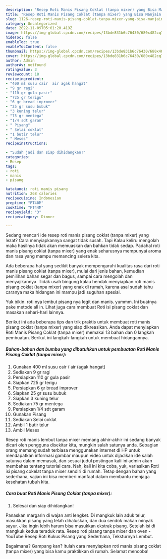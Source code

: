 ```yaml
---
description: "Resep Roti Manis Pisang Coklat (tanpa mixer) yang Bisa Manjain Lidah , Bikin Ngiler"
title: "Resep Roti Manis Pisang Coklat (tanpa mixer) yang Bisa Manjain Lidah , Bikin Ngiler"
slug: 1126-resep-roti-manis-pisang-coklat-tanpa-mixer-yang-bisa-manjain-lidah-bikin-ngiler
category: Uncategorized
date: 2022-11-09T05:01:20.419Z
image: https://img-global.cpcdn.com/recipes/13bde831b6c76430/680x482cq70/roti-manis-pisang-coklat-tanpa-mixer-foto-resep-utama.jpg
hideToc: false
enableToc: true
enableTocContent: false
thumbnail: https://img-global.cpcdn.com/recipes/13bde831b6c76430/680x482cq70/roti-manis-pisang-coklat-tanpa-mixer-foto-resep-utama.jpg
cover: https://img-global.cpcdn.com/recipes/13bde831b6c76430/680x482cq70/roti-manis-pisang-coklat-tanpa-mixer-foto-resep-utama.jpg
author: Admin
authorAv: notfound
ratingvalue: 3
reviewcount: 18
recipeingredient:
- "400 ml susu cair  air agak hangat"
- "9 gr ragi"
- "110 gr gula pasir"
- "725 gr terigu"
- "6 gr bread improver"
- "25 gr susu bubuk"
- "3 kuning telur"
- "75 gr mentega"
- "1/4 sdt garam"
- " Pisang"
- " Selai coklat"
- "1 butir telur"
- " Meses"
recipeinstructions:

- "Sudah jadi dan siap dihidangkan!"
categories:
- Resep
tags:
- roti
- manis
- pisang

katakunci: roti manis pisang 
nutrition: 268 calories
recipecuisine: Indonesian
preptime: "PT40M"
cooktime: "PT44M"
recipeyield: "3"
recipecategory: Dinner

---
```



Sedang mencari ide resep roti manis pisang coklat (tanpa mixer) yang lezat? Cara menyiapkannya sangat tidak susah. Tapi Kalau keliru mengolah maka hasilnya tidak akan memuaskan dan bahkan tidak sedap. Padahal roti manis pisang coklat (tanpa mixer) yang enak seharusnya mempunyai aroma dan rasa yang mampu memancing selera kita.


Ada beberapa hal yang sedikit banyak mempengaruhi kualitas rasa dari roti manis pisang coklat (tanpa mixer), mulai dari jenis bahan, kemudian pemilihan bahan segar dan bagus, sampai cara mengolah dan menyajikannya. Tidak usah bingung kalau hendak menyiapkan roti manis pisang coklat (tanpa mixer) yang enak di rumah, karena asal sudah tahu caranya maka hidangan ini mampu jadi suguhan spesial.

Yuk bikin. roti nya lembut pisang nya legit dan manis. yummm. Ini buatnya pake metode all in. Lihat juga cara membuat Roti isi pisang coklat dan masakan sehari-hari lainnya.


Berikut ini ada beberapa tips dan trik praktis untuk membuat roti manis pisang coklat (tanpa mixer) yang siap dikreasikan. Anda dapat menyiapkan Roti Manis Pisang Coklat (tanpa mixer) memakai 13 bahan dan 0 langkah pembuatan. Berikut ini langkah-langkah untuk membuat hidangannya.

<!--inarticleads1-->

##### Bahan-bahan dan bumbu yang dibutuhkan untuk pembuatan Roti Manis Pisang Coklat (tanpa mixer):

1. Gunakan 400 ml susu cair / air (agak hangat)
1. Sediakan 9 gr ragi
1. Persiapkan 110 gr gula pasir
1. Siapkan 725 gr terigu
1. Persiapkan 6 gr bread improver
1. Siapkan 25 gr susu bubuk
1. Siapkan 3 kuning telur
1. Sediakan 75 gr mentega
1. Persiapkan 1/4 sdt garam
1. Gunakan  Pisang
1. Sediakan  Selai coklat
1. Ambil 1 butir telur
1. Ambil  Meses


Resep roti manis lembut tanpa mixer memang akhir-akhir ini sedang banyak dicari oleh pengguna disekitar kita, mungkin salah satunya anda. Sebagian orang memang sudah terbiasa menggunakan internet di HP untuk mendapatkan informasi gambar maupun video untuk dijadikan ide salah satunya dalam memasak, dan sesuai judul postingan kali ini admin akan membahas tentang tutorial cara. Nah, kali ini kita coba, yuk, variasikan Roti isi pisang cokelat tanpa mixer sendiri di rumah. Tetap dengan bahan yang sederhana, sajian ini bisa memberi manfaat dalam membantu menjaga kesehatan tubuh kita. 

<!--inarticleads2-->

##### Cara buat Roti Manis Pisang Coklat (tanpa mixer):


1. Selesai dan siap dihidangkan!

Panaskan margarin di wajan anti lengket. Di mangkuk lain aduk telur, masukkan pisang yang telah dihaluskan, dan dua sendok makan minyak sayur. Jika ingin lebih harum bisa masukkan ekstrak pisang. Setelah isi di mangkuk kedua teraduk rata. Resep roti pisang tanpa mixer dan oven - YouTube Resep Roti Kukus Pisang yang Sederhana, Teksturnya Lembut. 

Bagaimana? Gampang kan? Itulah cara menyiapkan roti manis pisang coklat (tanpa mixer) yang bisa kamu praktikkan di rumah. Selamat mencoba!
